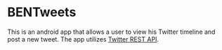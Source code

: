 # BENTweets
This is an android app that allows a user to view his Twitter timeline and post a new tweet. The app utilizes [Twitter REST API](https://dev.twitter.com/rest/public).
